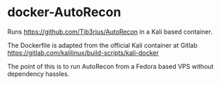 # docker-AutoRecon

Runs https://github.com/Tib3rius/AutoRecon in a Kali based container.

The Dockerfile is adapted from the official Kali container at Gitlab https://gitlab.com/kalilinux/build-scripts/kali-docker

The point of this is to run AutoRecon from a Fedora based VPS without dependency hassles.
